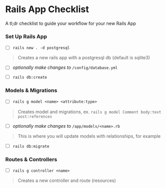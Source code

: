 # Rails App Checklist
A tl;dr checklist to guide your workflow for your new Rails App

### Set Up Rails App

- [ ] `rails new . -d postgresql`

> Creates a new rails app with a postgresql db (default is sqlite3)

- [ ] _optionally make changes to_ `/config/database.yml`

- [ ] `rails db:create`

### Models & Migrations

- [ ] `rails g model <name> <attribute:type>`

> Creates model and migrations, ex. `rails g model Comment body:text post:references`

- [ ] _optionally make changes to_ `/app/models/<name>.rb`

> This is where you will update models with relationships, for example

- [ ] `rails db:migrate`

### Routes & Controllers

- [ ] `rails g controller <name>`

> Creates a new controller and route (resources)
